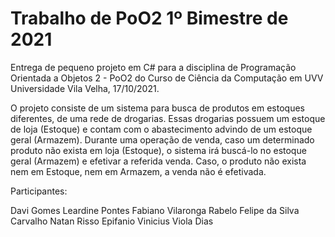 # Trabalho de PoO2 1º Bimestre de 2021 
Entrega de pequeno projeto em C# para a disciplina de Programação Orientada a Objetos 2 - PoO2 do Curso de Ciência da Computação em UVV Universidade Vila Velha, 17/10/2021.

O projeto consiste de um sistema para busca de produtos em estoques diferentes, de uma rede de drogarias. 
Essas drogarias possuem um estoque de loja (Estoque) e contam com o abastecimento advindo de um estoque geral (Armazem).
Durante uma operação de venda, caso um determinado produto não exista em loja (Estoque), o sistema irá buscá-lo no estoque geral (Armazem) e efetivar a referida venda.
Caso, o produto não exista nem em Estoque, nem em Armazem, a venda não é efetivada.

Participantes:

Davi Gomes Leardine Pontes
Fabiano Vilaronga Rabelo 
Felipe da Silva Carvalho
Natan Risso Epifanio
Vinicius Viola Dias
